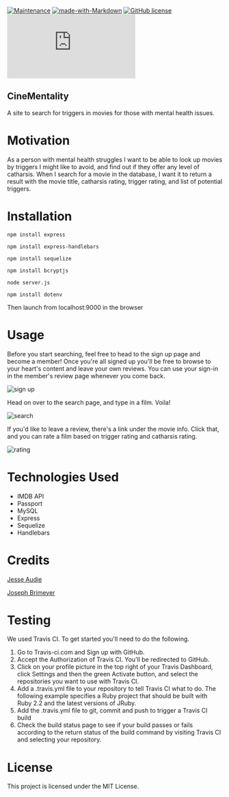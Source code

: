 [![Maintenance](https://img.shields.io/badge/Maintained%3F-yes-green.svg)](https://GitHub.com/Naereen/StrapDown.js/graphs/commit-activity)
[![made-with-Markdown](https://img.shields.io/badge/Made%20with-Markdown-1f425f.svg)](http://commonmark.org)
[![GitHub license](https://img.shields.io/github/license/Naereen/StrapDown.js.svg)](https://github.com/Naereen/StrapDown.js/blob/master/LICENSE)
[![Only 32 Kb](https://badge-size.herokuapp.com/Naereen/StrapDown.js/master/strapdown.min.js)](https://github.com/Naereen/StrapDown.js/blob/master/strapdown.min.js)

## CineMentality
 
A site to search for triggers in movies for those with mental health issues. 

# Motivation

As a person with mental health struggles I want to be able to look up movies by triggers I might like to avoid, and find out if they offer any level of catharsis. When I search for a movie in the database, I want it to return a result with the movie title, catharsis rating, trigger rating, and list of potential triggers.  
    
# Installation
  `npm install express`
  
  `npm install express-handlebars`
  
  `npm install sequelize`
  
  `npm install bcryptjs`
  
  `node server.js`
  
  `npm install dotenv`
  
Then launch from localhost:9000 in the browser
    
    
# Usage

Before you start searching, feel free to head to the sign up page and become a member! Once you're all signed up you'll be free to browse to your heart's content and leave your own reviews. You can use your sign-in in the member's review page whenever you come back. 

![sign up](https://media.giphy.com/media/f8PIeyIqhDdzLbuXd1/giphy.gif)

Head on over to the search page, and type in a film. Voila!

![search](https://media.giphy.com/media/VIchiYzhc5cuGTcMSO/giphy.gif)

If you'd like to leave a review, there's a link under the movie info. Click that, and you can rate a film based on trigger rating and catharsis rating. 

![rating](https://media.giphy.com/media/WOTtTUlFPtC1oevXwG/giphy.gif)

# Technologies Used
* IMDB API
* Passport
* MySQL
* Express 
* Sequelize
* Handlebars

# Credits 
[Jesse Audie](https://github.com/audijej)

[Joseph Brimeyer](https://github.com/josephbrimeyer)

# Testing
We used Travis CI. To get started you'll need to do the following.
1. Go to Travis-ci.com and Sign up with GitHub.
1. Accept the Authorization of Travis CI. You’ll be redirected to GitHub.
1. Click on your profile picture in the top right of your Travis Dashboard, click Settings and then the green Activate button, and select the repositories you want to use with Travis CI.
1. Add a .travis.yml file to your repository to tell Travis CI what to do. The following example specifies a Ruby project that should be built with Ruby 2.2 and the latest versions of JRuby.
1. Add the .travis.yml file to git, commit and push to trigger a Travis CI build
1. Check the build status page to see if your build passes or fails according to the return status of the build command by visiting Travis CI and selecting your repository.

# License
This project is licensed under the MIT License.
